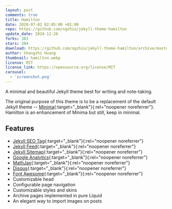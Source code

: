 ```yaml
---
layout: post
comments: true
title: Hamilton
date: 2020-07-02 02:05:00 +01:00
repo: https://github.com/ngzhio/jekyll-theme-hamilton
update_date: 2024-12-26
forks: 303
stars: 204
download: https://github.com/ngzhio/jekyll-theme-hamilton/archive/master.zip
author: Shangzhi Huang
thumbnail: hamilton.webp
license: MIT
license_link: https://opensource.org/license/MIT
carousel:
  - 'screenshot.png'
---
```


A minimal and beautiful Jekyll theme best for writing and note-taking.

The original purpose of this theme is to be a replacement of the default Jekyll theme -- [Minima](https://github.com/jekyll/minima){:target="_blank"}{:rel="noopener noreferrer"}. Hamilton is an enhancement of Minima but still, keep in minimal.

## Features

* [Jekyll SEO Tag](https://github.com/jekyll/jekyll-seo-tag){:target="_blank"}{:rel="noopener noreferrer"}
* [Jekyll Feed](https://github.com/jekyll/jekyll-feed){:target="_blank"}{:rel="noopener noreferrer"}
* [Jekyll Sitemap](https://github.com/jekyll/jekyll-sitemap){:target="_blank"}{:rel="noopener noreferrer"}
* [Google Analytics](https://analytics.google.com/){:target="_blank"}{:rel="noopener noreferrer"}
* [MathJax](https://www.mathjax.org/){:target="_blank"}{:rel="noopener noreferrer"}
* [Disqus](https://disqus.com/){:target="_blank"}{:rel="noopener noreferrer"}
* [Font Awesome](https://fontawesome.com/){:target="_blank"}{:rel="noopener noreferrer"}
* Customizable head
* Configurable page navigation
* Customizable styles and skins
* Archive pages implemented in pure Liquid
* An elegant way to import images on posts

